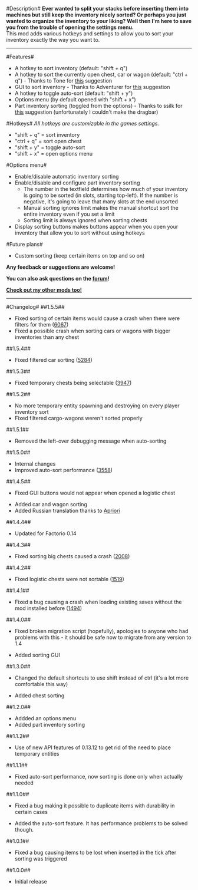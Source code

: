 #Description#
**Ever wanted to split your stacks before inserting them into machines but still keep the inventory nicely sorted? Or perhaps you just wanted to organize the inventory to your liking?
Well then I'm here to save you from the trouble of opening the settings menu.**  
This mod adds various hotkeys and settings to allow you to sort your inventory exactly the way you want to.

-----------------------
#Features#
- A  hotkey to sort inventory (default: "shift + q")
- A hotkey to sort the currently open chest, car or wagon (default: "ctrl + q") - Thanks to Tone for [this](https://mods.factorio.com/mods/theRustyKnife/manual-inventory-sort/discussion/1363) suggestion
- GUI to sort inventory - Thanks to Adventurer for [this](https://mods.factorio.com/mods/theRustyKnife/manual-inventory-sort/discussion/1416) suggestion
- A hotkey to toggle auto-sort (default: "shift + y")
- Options menu (by default opened with "shift + x")
- Part inventory sorting (toggled from the options) - Thanks to ssilk for [this](https://forums.factorio.com/viewtopic.php?f=6&t=29675#p188530) suggestion (unfortunately I couldn't make the dragbar)

#Hotkeys#
*All hotkeys are customizable in the games settings.*

- "shift + q" = sort inventory
- "ctrl + q" = sort open chest
- "shift + y" = toggle auto-sort
- "shift + x" = open options menu

#Options menu#
- Enable/disable automatic inventory sorting
- Enable/disable and configure part inventory sorting
    - The number in the textfield determines how much of your inventory is going to be sorted (in slots, starting top-left). If the number is negative, it's going to leave that many slots at the end unsorted 
    - Manual sorting ignores limit makes the manual shortcut sort the entire inventory even if you set a limit
    - Sorting limit is always ignored when sorting chests
- Display sorting buttons makes buttons appear when you open your inventory that allow you to sort without using hotkeys

#Future plans#
- Custom sorting (keep certain items on top and so on)

**Any feedback or suggestions are welcome!**

**You can also ask questions on the [forum](https://forums.factorio.com/viewtopic.php?f=92&t=34409)!**

**[Check out my other mods too!](https://mods.factorio.com/mods/theRustyKnife)**

---------------------
#Changelog#
##1.5.5##
* Fixed sorting of certain items would cause a crash when there were filters for them ([6067](https://mods.factorio.com/mods/theRustyKnife/manual-inventory-sort/discussion/6067))
* Fixed a possible crash when sorting cars or wagons with bigger inventories than any chest

##1.5.4##
* Fixed filtered car sorting ([5284](https://mods.factorio.com/mods/theRustyKnife/manual-inventory-sort/discussion/5284))

##1.5.3##
* Fixed temporary chests being selectable ([3947](https://mods.factorio.com/mods/theRustyKnife/manual-inventory-sort/discussion/3947))

##1.5.2##
* No more temporary entity spawning and destroying on every player inventory sort
* Fixed filtered cargo-wagons weren't sorted properly

##1.5.1##
* Removed the left-over debugging message when auto-sorting

##1.5.0##
* Internal changes
* Improved auto-sort performance ([3558](https://mods.factorio.com/mods/theRustyKnife/manual-inventory-sort/discussion/3558))

##1.4.5##
* Fixed GUI buttons would not appear when opened a logistic chest
+ Added car and wagon sorting
+ Added Russian translation thanks to [Apriori](https://mods.factorio.com/mods/theRustyKnife/manual-inventory-sort/discussion/3041)

##1.4.4##
* Updated for Factorio 0.14

##1.4.3##
* Fixed sorting big chests caused a crash ([2008](https://mods.factorio.com/mods/theRustyKnife/manual-inventory-sort/discussion/2008))

##1.4.2##
* Fixed logistic chests were not sortable ([1519](https://mods.factorio.com/mods/theRustyKnife/manual-inventory-sort/discussion/1519))

##1.4.1##
* Fixed a bug causing a crash when loading existing saves without the mod installed before ([1494](https://mods.factorio.com/mods/theRustyKnife/manual-inventory-sort/discussion/1494))

##1.4.0##
* Fixed broken migration script (hopefully), apologies to anyone who had problems with this - it should be safe now to migrate from any version to 1.4
+ Added sorting GUI

##1.3.0##
* Changed the default shortcuts to use shift instead of ctrl (it's a lot more comfortable this way)
+ Added chest sorting

##1.2.0##
+ Addded an options menu
+ Added part inventory sorting

##1.1.2##
* Use of new API features of 0.13.12 to get rid of the need to place temporary entities

##1.1.1##
* Fixed auto-sort performance, now sorting is done only when actually needed

##1.1.0##
* Fixed a bug making it possible to duplicate items with durability in certain cases
+ Added the auto-sort feature. It has performance problems to be solved though.

##1.0.1##
* Fixed a bug causing items to be lost when inserted in the tick after sorting was triggered

##1.0.0##
+ Initial release
